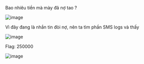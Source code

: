 Bao nhiêu tiền mà mày đã nợ tao ?

![image](https://github.com/anhshidou/EHCCTFTraining/assets/120787381/f3789c8b-f8f2-4dfe-849d-4ed92265a9b1)

Vì đây đang là nhắn tin đòi nợ, nên ta tìm phần SMS logs và thấy

![image](https://github.com/anhshidou/EHCCTFTraining/assets/120787381/88a7e01e-26cd-49f8-9ab4-ae019cee5f56)

Flag: 250000

![image](https://github.com/anhshidou/EHCCTFTraining/assets/120787381/7334814c-9817-4f18-82df-f8d438dae38f)
